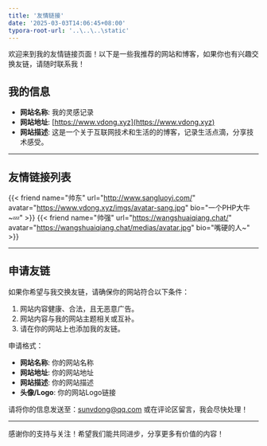 ```yaml
---
title: '友情链接'
date: '2025-03-03T14:06:45+08:00'
typora-root-url: '..\..\..\static'
---
```



欢迎来到我的友情链接页面！以下是一些我推荐的网站和博客，如果你也有兴趣交换友链，请随时联系我！

## 我的信息

- **网站名称**: 我的灵感记录
- **网站地址**: [https://www.vdong.xyz](https://www.vdong.xyz)  
- **网站描述**: 这是一个关于互联网技术和生活的的博客，记录生活点滴，分享技术感受。  

---

## 友情链接列表

{{< friend name="帅东" url="http://www.sangluoyi.com/" avatar="https://www.vdong.xyz/imgs/avatar-sang.jpg" bio="一个PHP大牛~💤" >}}
{{< friend name="帅强" url="https://wangshuaiqiang.chat/" avatar="https://wangshuaiqiang.chat/medias/avatar.jpg" bio="嘴硬的人~" >}}


---

## 申请友链

如果你希望与我交换友链，请确保你的网站符合以下条件：

1. 网站内容健康、合法，且无恶意广告。
2. 网站内容与我的网站主题相关或互补。
3. 请在你的网站上也添加我的友链。

申请格式：

- **网站名称**: 你的网站名称  
- **网站地址**: 你的网站地址  
- **网站描述**: 你的网站描述  
- **头像/Logo**: 你的网站Logo链接  

请将你的信息发送至：[sunvdong@qq.com](mailto:sunvdong@qq.com) 或在评论区留言，我会尽快处理！

---

感谢你的支持与关注！希望我们能共同进步，分享更多有价值的内容！